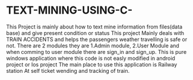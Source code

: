# TEXT-MINING-USING-C-
This Project is mainly about how to text mine information from files(data base) and give present condition or status
This project Mainly deals with TRAIN ACCIDENTS and helps the passengers weather travelling is safe or not.
There are 2 modules they are 1.Admin module, 2.User Module and when comming to user module there are sign_in and sign_up.
This is pure windows application where this code is not easly modified in android project or Ios project
The main place to use this application is Railway station At self ticket wending and tracking of train.
